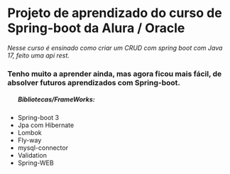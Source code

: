 <h1>Projeto de aprendizado do curso de Spring-boot da Alura / Oracle</h1>

<em>
Nesse curso é ensinado como criar um CRUD com spring boot com Java 17, feito uma api rest.</br>
</em>
<h3>Tenho muito a aprender ainda, mas agora ficou mais fácil, de absolver futuros aprendizados com Spring-boot.</h3>
<ul>
<h5>
Bibliotecas/FrameWorks: </h5>
            <li>        Spring-boot 3</li>
            <li>        Jpa com Hibernate</li>
            <li>        Lombok</li>
            <li>        Fly-way</li>
            <li>        mysql-connector</li>
            <li>        Validation</li>
            <li>        Spring-WEB</li>
</ul>
